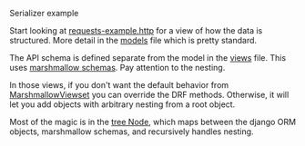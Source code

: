 Serializer example

Start looking at [requests-example.http](https://github.com/jiadar/serializer-example/blob/main/requests-example.http) for a view of how the data is structured. More detail in the [models](https://github.com/jiadar/serializer-example/blob/main/server/propertymanager/models.py) file which is pretty standard.

The API schema is defined separate from the model in the [views](https://github.com/jiadar/serializer-example/blob/main/server/propertymanager/views.py) file. This uses [marshmallow schemas](https://marshmallow.readthedocs.io/en/stable/). Pay attention to the nesting.

In those views, if you don't want the default behavior from [MarshmallowViewset](https://github.com/jiadar/serializer-example/blob/main/server/marshmallow_viewset.py) you can override the DRF methods. Otherwise, it will let you add objects with arbitrary nesting from a root object. 

Most of the magic is in the [tree Node](https://github.com/jiadar/serializer-example/blob/main/server/node.py), which maps between the django ORM objects, marshmallow schemas, and recursively handles nesting.
